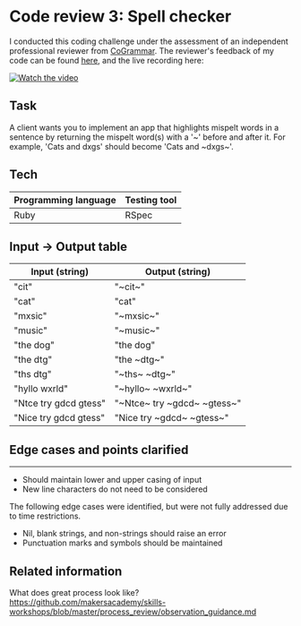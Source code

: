 # Code review 3: Spell checker

I conducted this coding challenge under the assessment of an independent professional reviewer from [CoGrammar](https://www.cogrammar.com/). The reviewer's feedback of my code can be found [here](Ruby/2020-04-17-Orange_Jynx_27-feedback.pdf), and the live recording here:

[![Watch the video](https://img.youtube.com/vi/Fehc2HlOc6M/maxresdefault.jpg)](https://youtu.be/Fehc2HlOc6M)

## Task

A client wants you to implement an app that highlights mispelt words in a sentence by returning the mispelt word(s) with a '\~' before and after it. For example, 'Cats and dxgs' should become 'Cats and \~dxgs~'.

## Tech

| Programming language | Testing tool |
| --- |--- |
| Ruby | RSpec |

## Input -> Output table

| Input (string) | Output (string) |
| --- |--- |
| "cit" | "\~cit~" |
|"cat" | "cat" |
|"mxsic" | "\~mxsic~" |
|"music" | "\~music~" |
|"the dog" | "the dog" |
|"the dtg" | "the \~dtg~" |
|"ths dtg" | "\~ths~ \~dtg~" |
|"hyllo wxrld" | "\~hyllo~ \~wxrld~" |
|"Ntce try gdcd gtess" | "\~Ntce~ try \~gdcd~ \~gtess~" |
|"Nice try gdcd gtess" | "Nice try \~gdcd~ \~gtess~" |

## Edge cases and points clarified
---------
- Should maintain lower and upper casing of input
- New line characters do not need to be considered

The following edge cases were identified, but were not fully addressed due to time restrictions.

- Nil, blank strings, and non-strings should raise an error
- Punctuation marks and symbols should be maintained

## Related information

What does great process look like? https://github.com/makersacademy/skills-workshops/blob/master/process_review/observation_guidance.md

